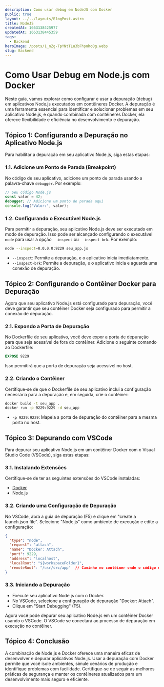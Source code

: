 ```yaml
---
description: Como usar debug em NodeJS com Docker
public: true
layout: ../../layouts/BlogPost.astro
title: NodeJS
createdAt: 1663138425977
updatedAt: 1663138445359
tags:
  - Backend
heroImage: /posts/1_nZg-TpYNtTLu3bFhpnho0g.webp
slug: Backend
---
```



# Como Usar Debug em Node.js com Docker

Neste guia, vamos explorar como configurar e usar a depuração (debug) em aplicativos Node.js executados em contêineres Docker. A depuração é uma ferramenta essencial para identificar e solucionar problemas em seu aplicativo Node.js, e quando combinada com contêineres Docker, ela oferece flexibilidade e eficiência no desenvolvimento e depuração.
## Tópico 1: Configurando a Depuração no Aplicativo Node.js

Para habilitar a depuração em seu aplicativo Node.js, siga estas etapas:
### 1.1. Adicione um Ponto de Parada (Breakpoint)

No código de seu aplicativo, adicione um ponto de parada usando a palavra-chave `debugger`. Por exemplo:

```javascript
// Seu código Node.js
const valor = 42;
debugger; // Adicione um ponto de parada aqui
console.log('Valor:', valor);
```


### 1.2. Configurando o Executável Node.js

Para permitir a depuração, seu aplicativo Node.js deve ser executado em modo de depuração. Isso pode ser alcançado configurando o executável `node` para usar a opção `--inspect` ou `--inspect-brk`. Por exemplo:

```bash
node --inspect=0.0.0.0:9229 seu_app.js
```

 
- `--inspect`: Permite a depuração, e o aplicativo inicia imediatamente. 
- `--inspect-brk`: Permite a depuração, e o aplicativo inicia e aguarda uma conexão de depuração.
## Tópico 2: Configurando o Contêiner Docker para Depuração

Agora que seu aplicativo Node.js está configurado para depuração, você deve garantir que seu contêiner Docker seja configurado para permitir a conexão de depuração.
### 2.1. Expondo a Porta de Depuração

No Dockerfile de seu aplicativo, você deve expor a porta de depuração para que seja acessível de fora do contêiner. Adicione o seguinte comando ao Dockerfile:

```Dockerfile
EXPOSE 9229
```



Isso permitirá que a porta de depuração seja acessível no host.
### 2.2. Criando o Contêiner

Certifique-se de que o Dockerfile de seu aplicativo inclui a configuração necessária para a depuração e, em seguida, crie o contêiner:

```bash
docker build -t seu_app .
docker run -p 9229:9229 -d seu_app
```

 
- `-p 9229:9229`: Mapeia a porta de depuração do contêiner para a mesma porta no host.
## Tópico 3: Depurando com VSCode

Para depurar seu aplicativo Node.js em um contêiner Docker com o Visual Studio Code (VSCode), siga estas etapas:
### 3.1. Instalando Extensões

Certifique-se de ter as seguintes extensões do VSCode instaladas: 
- [Docker](https://marketplace.visualstudio.com/items?itemName=ms-azuretools.vscode-docker) 
- [Node.js](https://marketplace.visualstudio.com/items?itemName=ms-vscode.node-debug2)
### 3.2. Criando uma Configuração de Depuração

No VSCode, abra a guia de depuração (F5) e clique em "create a launch.json file". Selecione "Node.js" como ambiente de execução e edite a configuração:

```json
{
  "type": "node",
  "request": "attach",
  "name": "Docker: Attach",
  "port": 9229,
  "address": "localhost",
  "localRoot": "${workspaceFolder}",
  "remoteRoot": "/usr/src/app"  // Caminho no contêiner onde o código está localizado
}
```


### 3.3. Iniciando a Depuração
- Execute seu aplicativo Node.js com o Docker.
- No VSCode, selecione a configuração de depuração "Docker: Attach".
- Clique em "Start Debugging" (F5).

Agora você pode depurar seu aplicativo Node.js em um contêiner Docker usando o VSCode. O VSCode se conectará ao processo de depuração em execução no contêiner.
## Tópico 4: Conclusão

A combinação de Node.js e Docker oferece uma maneira eficaz de desenvolver e depurar aplicativos Node.js. Usar a depuração com Docker permite que você isole ambientes, simule cenários de produção e identifique problemas com facilidade. Certifique-se de seguir as melhores práticas de segurança e manter os contêineres atualizados para um desenvolvimento mais seguro e eficiente.
